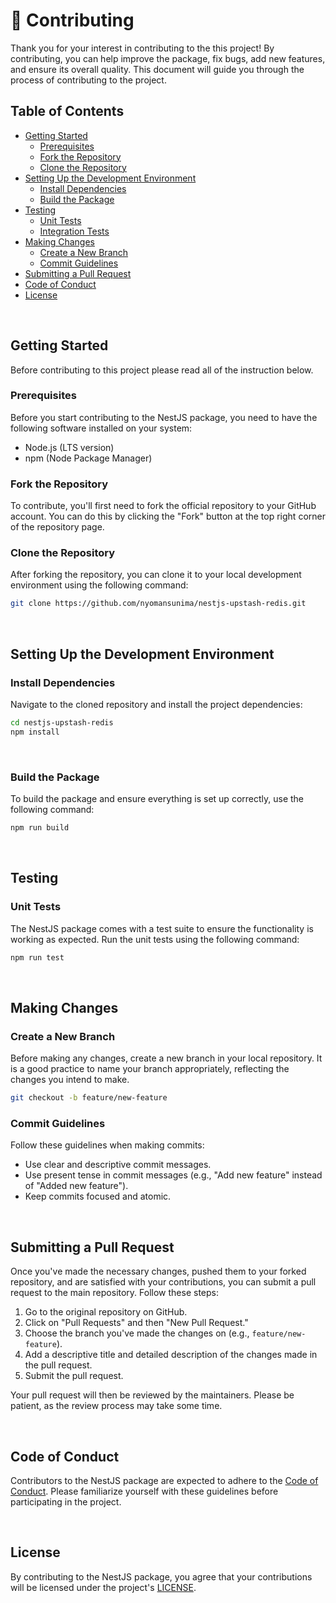 # 🩷 Contributing

Thank you for your interest in contributing to the this project! By contributing, you can help improve the package, fix bugs, add new features, and ensure its overall quality. This document will guide you through the process of contributing to the project.

## Table of Contents

- [Getting Started](#getting-started)
  - [Prerequisites](#prerequisites)
  - [Fork the Repository](#fork-the-repository)
  - [Clone the Repository](#clone-the-repository)
- [Setting Up the Development Environment](#setting-up-the-development-environment)
  - [Install Dependencies](#install-dependencies)
  - [Build the Package](#build-the-package)
- [Testing](#testing)
  - [Unit Tests](#unit-tests)
  - [Integration Tests](#integration-tests)
- [Making Changes](#making-changes)
  - [Create a New Branch](#create-a-new-branch)
  - [Commit Guidelines](#commit-guidelines)
- [Submitting a Pull Request](#submitting-a-pull-request)
- [Code of Conduct](#code-of-conduct)
- [License](#license)

<br/>

## Getting Started

Before contributing to this project please read all of the instruction below.

### Prerequisites

Before you start contributing to the NestJS package, you need to have the following software installed on your system:

- Node.js (LTS version)
- npm (Node Package Manager)

### Fork the Repository

To contribute, you'll first need to fork the official repository to your GitHub account. You can do this by clicking the "Fork" button at the top right corner of the repository page.

### Clone the Repository

After forking the repository, you can clone it to your local development environment using the following command:

```bash
git clone https://github.com/nyomansunima/nestjs-upstash-redis.git
```

<br/>

## Setting Up the Development Environment

### Install Dependencies

Navigate to the cloned repository and install the project dependencies:

```bash
cd nestjs-upstash-redis
npm install
```

<br/>

### Build the Package

To build the package and ensure everything is set up correctly, use the following command:

```bash
npm run build
```

<br/>

## Testing

### Unit Tests

The NestJS package comes with a test suite to ensure the functionality is working as expected. Run the unit tests using the following command:

```bash
npm run test
```

<br/>

## Making Changes

### Create a New Branch

Before making any changes, create a new branch in your local repository. It is a good practice to name your branch appropriately, reflecting the changes you intend to make.

```bash
git checkout -b feature/new-feature
```

### Commit Guidelines

Follow these guidelines when making commits:

- Use clear and descriptive commit messages.
- Use present tense in commit messages (e.g., "Add new feature" instead of "Added new feature").
- Keep commits focused and atomic.

<br/>

## Submitting a Pull Request

Once you've made the necessary changes, pushed them to your forked repository, and are satisfied with your contributions, you can submit a pull request to the main repository. Follow these steps:

1. Go to the original repository on GitHub.
2. Click on "Pull Requests" and then "New Pull Request."
3. Choose the branch you've made the changes on (e.g., `feature/new-feature`).
4. Add a descriptive title and detailed description of the changes made in the pull request.
5. Submit the pull request.

Your pull request will then be reviewed by the maintainers. Please be patient, as the review process may take some time.

<br/>

## Code of Conduct

Contributors to the NestJS package are expected to adhere to the [Code of Conduct](CODE_OF_CONDUCT.md). Please familiarize yourself with these guidelines before participating in the project.

<br/>

## License

By contributing to the NestJS package, you agree that your contributions will be licensed under the project's [LICENSE](LICENSE).
